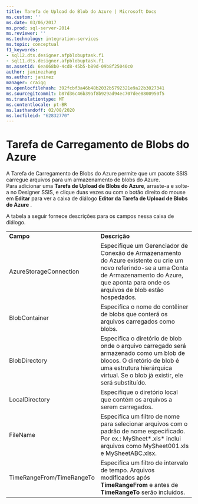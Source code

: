 ```yaml
---
title: Tarefa de Upload do Blob do Azure | Microsoft Docs
ms.custom: ''
ms.date: 03/06/2017
ms.prod: sql-server-2014
ms.reviewer: ''
ms.technology: integration-services
ms.topic: conceptual
f1_keywords:
- sql12.dts.designer.afpblobuptask.f1
- sql11.dts.designer.afpblobuptask.f1
ms.assetid: 6ea068b0-4cd8-45b5-b89d-09b8f25040c0
author: janinezhang
ms.author: janinez
manager: craigg
ms.openlocfilehash: 392fcbf3a46b48b2032b5792321e9a22b3027341
ms.sourcegitcommit: b87d36c46b39af8b929ad94ec707dee8800950f5
ms.translationtype: MT
ms.contentlocale: pt-BR
ms.lasthandoff: 02/08/2020
ms.locfileid: "62832770"
---
```

# <a name="azure-blob-upload-task"></a>Tarefa de Carregamento de Blobs do Azure
  A Tarefa de Carregamento de Blobs do Azure permite que um pacote SSIS carregue arquivos para um armazenamento de blobs do Azure.   
Para adicionar uma **Tarefa de Upload de Blobs do Azure**, arraste-a e solte-a no Designer SSIS, e clique duas vezes ou com o botão direito do mouse em **Editar** para ver a caixa de diálogo **Editor da Tarefa de Upload de Blobs do Azure** .  
  
 A tabela a seguir fornece descrições para os campos nessa caixa de diálogo.  
  
|||  
|-|-|  
|**Campo**|**Descrição**|  
|AzureStorageConnection|Especifique um Gerenciador de Conexão de Armazenamento do Azure existente ou crie um novo referindo-se a uma Conta de Armazenamento do Azure, que aponta para onde os arquivos de blob estão hospedados.|  
|BlobContainer|Especifica o nome do contêiner de blobs que conterá os arquivos carregados como blobs.|  
|BlobDirectory|Especifica o diretório de blob onde o arquivo carregado será armazenado como um blob de blocos. O diretório de blob é uma estrutura hierárquica virtual. Se o blob já existir, ele será substituído.|  
|LocalDirectory|Especifique o diretório local que contém os arquivos a serem carregados.|  
|FileName|Especifica um filtro de nome para selecionar arquivos com o padrão de nome especificado. Por ex.: MySheet*.xls\* inclui arquivos como MySheet001.xls e MySheetABC.xlsx.|  
|TimeRangeFrom/TimeRangeTo|Especifica um filtro de intervalo de tempo. Arquivos modificados após **TimeRangeFrom** e antes de **TimeRangeTo** serão incluídos.|  
  
  
